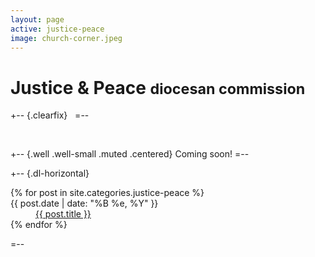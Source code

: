 ```yaml
---
layout: page
active: justice-peace
image: church-corner.jpeg
---
```


# Justice &amp; Peace <small>diocesan commission</small>

+-- {.clearfix}
&nbsp;
=--

&nbsp;

+-- {.well .well-small .muted .centered}
Coming soon!
=--

+-- {.dl-horizontal}
<section>
  <dl>
  {% for post in site.categories.justice-peace %}
    <dt>{{ post.date | date: "%B %e, %Y" }}</dt>
    <dd>
      <a href="{{ post.url }}">{{ post.title }}</a>
    </dd>
  {% endfor %}
  </dl>
</section>
=--
